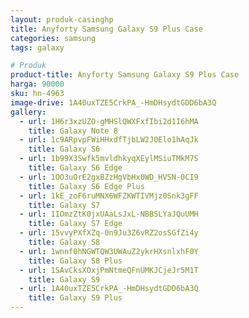 ```yaml
---
layout: produk-casinghp
title: Anyforty Samsung Galaxy S9 Plus Case
categories: samsung
tags: galaxy

# Produk
product-title: Anyforty Samsung Galaxy S9 Plus Case
harga: 90000
sku: hn-4963
image-drive: 1A40uxTZE5CrkPA_-HmDHsydtGDD6bA3Q
gallery:
  - url: 1H6r3xzUZO-gMHSlQWXFxfIbi2d1I6hMA
    title: Galaxy Note 8
  - url: 1c9ARpvpFWiHHxdfTjbLW2J0Elo1hAqJk
    title: Galaxy S6
  - url: 1b99X3Swfk5mvldhkyqXEylMSiuTMkM7S
    title: Galaxy S6 Edge
  - url: 1OO3uOrE2gxBZzHgVbHx0WD_HVSN-0CI9
    title: Galaxy S6 Edge Plus
  - url: 1kE_zoF6ruMNX6WFZKWTIVMjz0Snk3gFF
    title: Galaxy S7
  - url: 1IOmzZtK0jxUAaLsJxL-NBBSLYaJQuUMH
    title: Galaxy S7 Edge
  - url: 15vvyPXfXZq-0n9Ju3Z6vRZ2osSGfZi4y
    title: Galaxy S8
  - url: 1wnnf0hNGWTQW3UWAuZ2ykrHXsnlxhF0Y
    title: Galaxy S8 Plus
  - url: 1SAvCksXOxjPmNtmeQFnUMKJCjeJr5M1T
    title: Galaxy S9
  - url: 1A40uxTZE5CrkPA_-HmDHsydtGDD6bA3Q
    title: Galaxy S9 Plus
---
```

